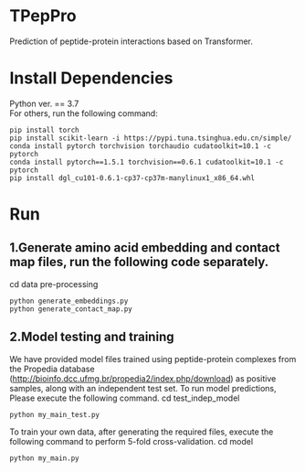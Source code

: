 # TPepPro
Prediction of peptide-protein interactions based on Transformer.
# Install Dependencies
Python ver. == 3.7  
For others, run the following command:   
```
pip install torch
pip install scikit-learn -i https://pypi.tuna.tsinghua.edu.cn/simple/
conda install pytorch torchvision torchaudio cudatoolkit=10.1 -c pytorch
conda install pytorch==1.5.1 torchvision==0.6.1 cudatoolkit=10.1 -c pytorch
pip install dgl_cu101-0.6.1-cp37-cp37m-manylinux1_x86_64.whl 

```
# Run
## 1.Generate amino acid embedding and contact map files, run the following code separately.
cd data pre-processing
```
python generate_embeddings.py
python generate_contact_map.py
```
## 2.Model testing and training
We have provided model files trained using peptide-protein complexes from the Propedia database (http://bioinfo.dcc.ufmg.br/propedia2/index.php/download) as positive samples, along with an independent test set. 
To run model predictions, Please execute the following command.
cd test_indep_model
```
python my_main_test.py
```
To train your own data, after generating the required files, execute the following command to perform 5-fold cross-validation.
cd model
```
python my_main.py
```
